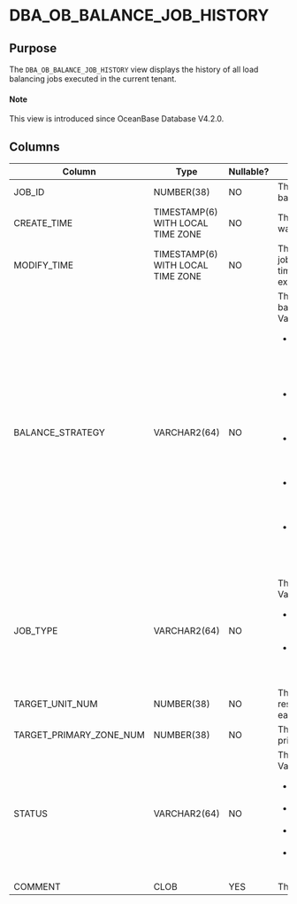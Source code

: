 # DBA_OB_BALANCE_JOB_HISTORY

## Purpose

The `DBA_OB_BALANCE_JOB_HISTORY` view displays the history of all load balancing jobs executed in the current tenant. 

<main id="notice" type='explain'>
  <h4>Note</h4>
  <p>This view is introduced since OceanBase Database V4.2.0. </p>
</main>

## Columns

| **Column** | **Type** | **Nullable?** | **Description** |
| --- | --- | --- | --- |
| JOB_ID | NUMBER(38) | NO | The ID of the load balancing job. |
| CREATE_TIME | TIMESTAMP(6) WITH LOCAL TIME ZONE | NO | The time when the job was created. |
| MODIFY_TIME | TIMESTAMP(6) WITH LOCAL TIME ZONE | NO | The end time of the job, which can be the time when the job was executed or canceled. |
| BALANCE_STRATEGY | VARCHAR2(64) | NO | The name of the load balancing strategy. Valid values:  <ul><li>`LS balance by migrate`: Implement load balancing during migration.  </li><li>`LS balance by alter`: Implement load balancing by using log streams. </li><li>`LS balance by expand`: Implement load balancing through scale-out. </li><li>`LS balance by shrink`: Implement load balancing through scale-in. </li><li>`partition balance`: Implement load balancing among partitions. </li></ul> |
| JOB_TYPE | VARCHAR2(64) | NO | The type of the job. Valid values:  <ul><li>`LS_BALANCE`: load balancing for log streams.  </li><li>`PARTITION_BALACNE`: load balancing for partitions. </li></ul> |
| TARGET_UNIT_NUM | NUMBER(38) | NO | The target number of resource units for each zone. |
| TARGET_PRIMARY_ZONE_NUM | NUMBER(38) | NO | The target number of primary zones. |
| STATUS | VARCHAR2(64) | NO | The status of the job. Valid values: <ul><li>`DOING`: The job is being executed.  </li><li>`COMPLETED`: The job is executed. </li><li>`CANCELING`: The job is being canceled. </li><li>`CANCELED`: The job is canceled. </li></ul> |
| COMMENT | CLOB | YES | The comments. |
